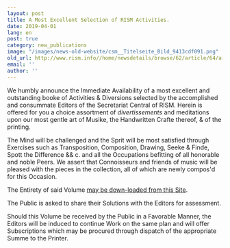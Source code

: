 ```yaml
---
layout: post
title: A Most Excellent Selection of RISM Activities.
date: 2019-04-01
lang: en
post: true
category: new_publications
image: "/images/news-old-website/csm__Titelseite_Bild_9413cdf091.png"
old_url: http://www.rism.info//home/newsdetails/browse/62/article/64/a-most-excellent-selection-of-rism-activities.html
email: ''
author: ''
---
```


We humbly announce the Immediate Availability of a most excellent and outstanding booke of Activities & Diversions selected by the accomplished and consummate Editors of the Secretariat Central of RISM. Herein is offered for you a choice assortment of _divertissements_ and meditations upon our most gentle art of Musike, the Handwritten Crafte thereof, & of the printing.

The Mind will be challenged and the Sprit will be most satisfied through Exercises such as Transposition, Composition, Drawing, Seeke & Finde, Spott the Difference && c. and all the Occupations befitting of all honorable and noble Peers. We assert that Connoisseurs and friends of music will be pleased with the pieces in the collection, all of which are newly compos'd for this Occasion.

The Entirety of said Volume [may be down-loaded from this Site](/resources-old-website/news/pdfaprilscherz.pdf).

The Public is asked to share their Solutions with the Editors for assessment.

Should this Volume be received by the Public in a Favorable Manner, the Editors will be induced to continue Work on the same plan and will offer Subscriptions which may be procured through dispatch of the appropriate Summe to the Printer.

